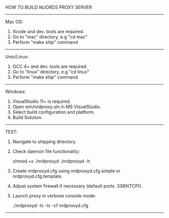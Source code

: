 HOW TO BUILD NUORDS PROXY SERVER 

----------------------------------
Mac OS:

1. Xcode and dev. tools are required.
2. Go to "mac" directory, e.g "cd mac"
3. Perform "make ship" command

----------------------------------
Unix/Linux:

1. GCC 4+ and dev. tools are required.   
2. Go to "linux" directory, e.g "cd linux"
3. Perform "make ship" command

----------------------------------
Windows:

1. VisualStudio 11+ is required.
2. Open win/nrdproxy.sln in MS VisualStudio.
3. Select build configuration and platform.
4. Build Solution.

----------------------------------
TEST:

1. Navigate to shipping directory.

2. Check daemon file functionality:

   chmod +x ./nrdproxyd
   ./nrdproxyd -h

3. Create nrdproxyd.cfg using nrdproxyd.cfg.simple or nrdproxyd.cfg.template.

4. Adjust system firewall if necessary (default ports: 3389(TCP)).

5. Launch proxy in verbose console mode:

   ./nrdproxyd -lc -lv -cf nrdproxyd.cfg
   
----------------------------------
